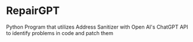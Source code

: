 # RepairGPT
Python Program that utilizes Address Sanitizer with Open AI's ChatGPT API to identify problems in code and patch them
